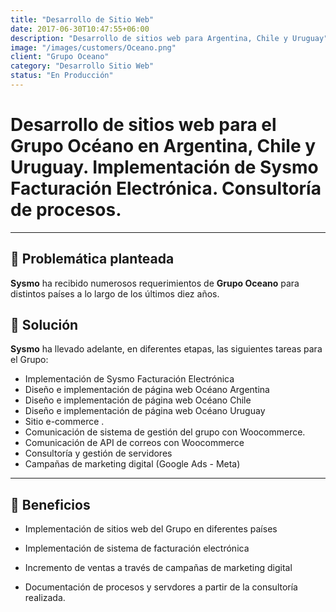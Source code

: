 ```yaml
---
title: "Desarrollo de Sitio Web"
date: 2017-06-30T10:47:55+06:00
description: "Desarrollo de sitios web para Argentina, Chile y Uruguay"
image: "/images/customers/Oceano.png"
client: "Grupo Oceano"
category: "Desarrollo Sitio Web"
status: "En Producción"
---
```

# Desarrollo de sitios web para el Grupo Océano en Argentina, Chile y Uruguay. Implementación de Sysmo Facturación Electrónica. Consultoría de procesos.

---

## 🎯 Problemática planteada

**Sysmo** ha recibido numerosos requerimientos de **Grupo Oceano** para distintos países a lo largo de los últimos diez años.

## 🎯 Solución

**Sysmo** ha llevado adelante, en diferentes etapas, las siguientes tareas para el Grupo:
- Implementación de Sysmo Facturación Electrónica
- Diseño e implementación de página web Océano Argentina
- Diseño e implementación de página web Océano Chile
- Diseño e implementación de página web Océano Uruguay
- Sitio e-commerce .
- Comunicación de sistema de gestión del grupo con Woocommerce. 
- Comunicación de API de correos con Woocommerce
- Consultoría y gestión de servidores
- Campañas de marketing digital (Google Ads - Meta)

---

## 🧩 Beneficios

- Implementación de sitios web del Grupo en diferentes países

- Implementación de sistema de facturación electrónica

- Incremento de ventas a través de campañas de marketing digital

- Documentación de procesos y servdores a partir de la consultoría realizada.
